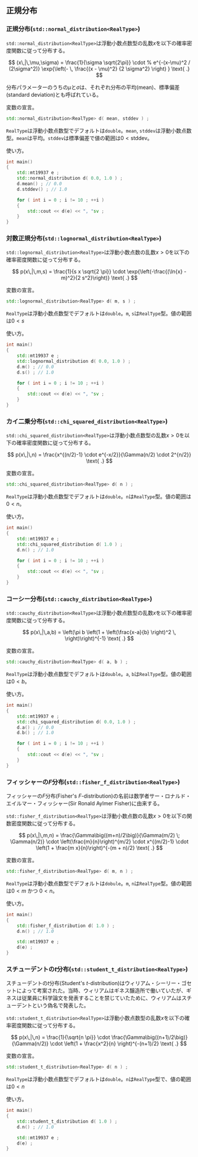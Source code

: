 ## 正規分布

### 正規分布(`std::normal_distribution<RealType>`)

`std::normal_distribution<RealType>`は浮動小数点数型の乱数$x$を以下の確率密度関数に従って分布する。

$$
 (x\,|\,\mu,\sigma)
      = \frac{1}{\sigma \sqrt{2\pi}}
        \cdot
        % e^{-(x-\mu)^2 / (2\sigma^2)}
        \exp{\left(- \, \frac{(x - \mu)^2}
                             {2 \sigma^2}
             \right)
            }
 \text{ .}
$$

分布パラメーターのうちの$\mu$と$\sigma$は、それぞれ分布の平均(mean)、標準偏差(standard deviation)とも呼ばれている。

変数の宣言。

~~~c++
std::normal_distribution<RealType> d( mean, stddev ) ;
~~~

`RealType`は浮動小数点数型でデフォルトは`double`。`mean`, `stddev`は浮動小数点数型。`mean`は平均。`stddev`は標準偏差で値の範囲は$0 < \text{stddev}$。

使い方。

~~~cpp
int main()
{
    std::mt19937 e ;
    std::normal_distribution d( 0.0, 1.0 ) ;
    d.mean() ; // 0.0
    d.stddev() ; // 1.0

    for ( int i = 0 ; i != 10 ; ++i )
    {
        std::cout << d(e) << ", "sv ;
    }  
}
~~~

### 対数正規分布(`std::lognormal_distribution<RealType>`)

`std::lognormal_distribution<RealType>`は浮動小数点数の乱数$x > 0$を以下の確率密度関数に従って分布する。

$$
p(x\,|\,m,s) = \frac{1}{s x \sqrt{2 \pi}}
     \cdot \exp{\left(-\frac{(\ln{x} - m)^2}{2 s^2}\right)}
     \text{ .}
$$

変数の宣言。

~~~c++
std::lognormal_distribution<RealType> d( m, s ) ;
~~~

`RealType`は浮動小数点数型でデフォルトは`double`。`m`, `s`は`RealType`型。値の範囲は$0 < s$

使い方。

~~~cpp
int main()
{
    std::mt19937 e ;
    std::lognormal_distribution d( 0.0, 1.0 ) ;
    d.m() ; // 0.0
    d.s() ; // 1.0

    for ( int i = 0 ; i != 10 ; ++i )
    {
        std::cout << d(e) << ", "sv ;
    }  
}
~~~

### カイ二乗分布(`std::chi_squared_distribution<RealType>`)

`std::chi_squared_distribution<RealType>`は浮動小数点数型の乱数$x > 0$を以下の確率密度関数に従って分布する。

$$
p(x\,|\,n) = \frac{x^{(n/2)-1} \cdot e^{-x/2}}{\Gamma(n/2) \cdot 2^{n/2}} \text{ .} 
$$

変数の宣言。

~~~c++
std::chi_squared_distribution<RealType> d( n ) ;
~~~

`RealType`は浮動小数点数型でデフォルトは`double`。`n`は`RealType`型。値の範囲は$0 < n$。

使い方。

~~~cpp
int main()
{
    std::mt19937 e ;
    std::chi_squared_distribution d( 1.0 ) ;
    d.n() ; // 1.0

    for ( int i = 0 ; i != 10 ; ++i )
    {
        std::cout << d(e) << ", "sv ;
    }  
}
~~~

### コーシー分布(`std::cauchy_distribution<RealType>`)

`std::cauchy_distribution<RealType>`は浮動小数点数型の乱数$x$を以下の確率密度関数に従って分布する。

$$
p(x\,|\,a,b) = \left(\pi b \left(1 + \left(\frac{x-a}{b} \right)^2 \, \right)\right)^{-1} \text{ .} 
$$

変数の宣言。

~~~c++
std::cauchy_distribution<RealType> d( a, b ) ;
~~~

`RealType`は浮動小数点数型でデフォルトは`double`。`a`, `b`は`RealType`型。値の範囲は$0 < b$。

使い方。

~~~cpp
int main()
{
    std::mt19937 e ;
    std::chi_squared_distribution d( 0.0, 1.0 ) ;
    d.a() ; // 0.0
    d.b() ; // 1.0

    for ( int i = 0 ; i != 10 ; ++i )
    {
        std::cout << d(e) << ", "sv ;
    }  
}
~~~

### フィッシャーの$F$分布(`std::fisher_f_distribution<RealType>`)

フィッシャーの$F$分布(Fisher's $F$-distribution)の名前は数学者サー・ロナルド・エイルマー・フィッシャー(Sir Ronald Aylmer Fisher)に由来する。

`std::fisher_f_distribution<RealType>`は浮動小数点数の乱数$x > 0$を以下の関数密度関数に従って分布する。

$$
p(x\,|\,m,n) = \frac{\Gamma\big((m+n)/2\big)}{\Gamma(m/2) \; \Gamma(n/2)}
     \cdot \left(\frac{m}{n}\right)^{m/2}
     \cdot x^{(m/2)-1}
     \cdot \left(1 + \frac{m x}{n}\right)^{-(m + n)/2}
     \text{ .}
$$

変数の宣言。

~~~c++
std::fisher_f_distribution<RealType> d( m, n ) ;
~~~


`RealType`は浮動小数点数型でデフォルトは`dobule`。`m`, `n`は`RealType`型。値の範囲は$0 < m$ かつ $0 < n$。

使い方。

~~~cpp
int main()
{
    std::fisher_f_distribution d( 1.0 ) ;
    d.n() ; // 1.0

    std::mt19937 e ;
    d(e) ;
}
~~~

### スチューデントの$t$分布(`std::student_t_distribution<RealType>`)

スチューデントの$t$分布(Student's $t$-distribution)はウィリアム・シーリー・ゴセットによって考案された。当時、ウィリアムはギネス醸造所で働いていたが、ギネスは従業員に科学論文を発表することを禁じていたために、ウィリアムはスチューデントという偽名で発表した。

`std::student_t_distribution<RealType>`は浮動小数点数型の乱数$x$を以下の確率密度関数に従って分布する。

$$
p(x\,|\,n) = \frac{1}{\sqrt{n \pi}}
     \cdot \frac{\Gamma\big((n+1)/2\big)}{\Gamma(n/2)}
     \cdot \left(1 + \frac{x^2}{n} \right)^{-(n+1)/2}
     \text{ .}
$$

変数の宣言。

~~~c++
std::student_t_distribution<RealType> d( n ) ;
~~~

`RealType`は浮動小数点数型でデフォルトは`double`。`n`は`RealType`型で、値の範囲は$0 < n$

使い方。

~~~cpp
int main()
{
    std::student_t_distribution d( 1.0 ) ;
    d.n() ; // 1.0

    std::mt19937 e ;
    d(e) ;
}
~~~

